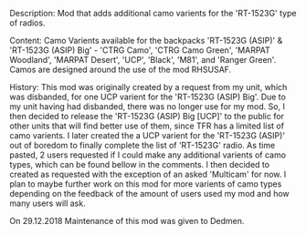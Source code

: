 Description:
Mod that adds additional camo varients for the 'RT-1523G' type of radios. 

Content:
Camo Varients available for the backpacks 'RT-1523G (ASIP)' & 'RT-1523G (ASIP) Big' - 'CTRG Camo', 'CTRG Camo Green', 'MARPAT Woodland', 'MARPAT Desert', 'UCP', 'Black', 'M81', and 'Ranger Green'. Camos are designed around the use of the mod RHSUSAF.

History:
This mod was originally created by a request from my unit, which was disbanded, for one UCP varient for the 'RT-1523G (ASIP) Big'. 
Due to my unit having had disbanded, there was no longer use for my mod. So, I then decided to release the 'RT-1523G (ASIP) Big [UCP]' to the public for other units that will find better use of them, since TFR has a limited list of camo varients. I later created the a UCP varient for the 'RT-1523G (ASIP)' out of boredom to finally complete the list of 'RT-1523G' radio.
As time pasted, 2 users requested if I could make any additional varients of camo types, which can be found bellow in the comments. I then decided to created as requested with the exception of an asked 'Multicam' for now.
I plan to maybe further work on this mod for more varients of camo types depending on the feedback of the amount of users used my mod and how many users will ask.

On 29.12.2018 Maintenance of this mod was given to Dedmen.